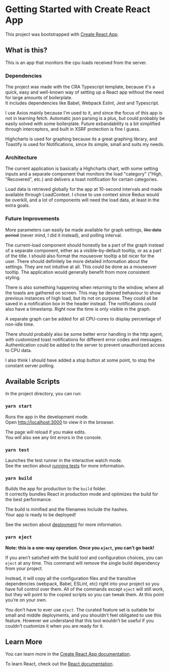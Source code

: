 # Getting Started with Create React App

This project was bootstrapped with [Create React App](https://github.com/facebook/create-react-app).

## What is this?

This is an app that monitors the cpu loads received from the server.

### Dependencies

The project was made with the CRA Typescript template, because it's a quick, easy and well-known way of setting up a React app without the need for large amounts of boilerplate.  
It includes dependencies like Babel, Webpack Eslint, Jest and Typescript.

I use Axios mainly because I'm used to it, and since the focus of this app is not in learning fetch. Automatic json parsing is a plus, but could probably be easily solved with some boilerplate. Future exbandability is a bit simplified through interceptors, and built in XSRF protection is fine I guess.

Highcharts is used for graphing because its a great graphing library, and Toastify is used for Notifications, since its simple, small and suits my needs.

### Architecture

The current application is basically a Highcharts chart, with some setting inputs and a separate component that monitors the load "category" ("High, "Recovered", etc.) and delivers a toast notification for certain categories.

Load data is retrieved globally for the app at 10-second intervals and made available through LoadContext.
I chose to use context since Redux would be overkill, and a lot of components will need the load data, at least in the extra goals.

### Future Improvements

More parameters can easily be made available for graph settings, ~~like data period~~ (never mind, I did it instead), and polling interval.

The current-load component should honestly be a part of the graph instead of a separate component, either as a visible-by-default tooltip, or as a part of the title.
I should also format the mouseover tooltip a bit nicer for the user.
There should definitely be more detailed information about the settings. They are not intuitive at all. This could be done as a mouseover tooltip.
The application would generally benefit from more consistent styling.

There is also something happening when returning to the window, where all the toasts are gathered on screen.
This may be desired behaviour to show previous instances of high load, but its not on purpose.
They could all be saved in a notification box in the header instead.
The notifications could also have a timestamp. Right now the time is only visible in the graph.

A separate graph can be added for all CPU-cores to display percentage of non-idle time.

There should probably also be some better error handling in the http agent, with customized toast notifications for different error codes and messages. Authentication could be added to the server to prevent unauthorized access to CPU data.

I also think I should have added a stop button at some point, to stop the constant server polling.

## Available Scripts

In the project directory, you can run:

### `yarn start`

Runs the app in the development mode.\
Open [http://localhost:3000](http://localhost:3000) to view it in the browser.

The page will reload if you make edits.\
You will also see any lint errors in the console.

### `yarn test`

Launches the test runner in the interactive watch mode.\
See the section about [running tests](https://facebook.github.io/create-react-app/docs/running-tests) for more information.

### `yarn build`

Builds the app for production to the `build` folder.\
It correctly bundles React in production mode and optimizes the build for the best performance.

The build is minified and the filenames include the hashes.\
Your app is ready to be deployed!

See the section about [deployment](https://facebook.github.io/create-react-app/docs/deployment) for more information.

### `yarn eject`

**Note: this is a one-way operation. Once you `eject`, you can’t go back!**

If you aren’t satisfied with the build tool and configuration choices, you can `eject` at any time. This command will remove the single build dependency from your project.

Instead, it will copy all the configuration files and the transitive dependencies (webpack, Babel, ESLint, etc) right into your project so you have full control over them. All of the commands except `eject` will still work, but they will point to the copied scripts so you can tweak them. At this point you’re on your own.

You don’t have to ever use `eject`. The curated feature set is suitable for small and middle deployments, and you shouldn’t feel obligated to use this feature. However we understand that this tool wouldn’t be useful if you couldn’t customize it when you are ready for it.

## Learn More

You can learn more in the [Create React App documentation](https://facebook.github.io/create-react-app/docs/getting-started).

To learn React, check out the [React documentation](https://reactjs.org/).
